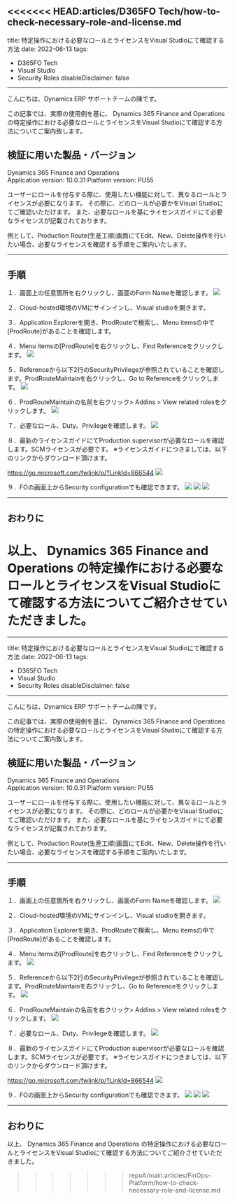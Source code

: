 <<<<<<< HEAD:articles/D365FO Tech/how-to-check-necessary-role-and-license.md
---
title: 特定操作における必要なロールとライセンスをVisual Studioにて確認する方法
date: 2022-06-13
tags:
  - D365FO Tech
  - Visual Studio
  - Security Roles
disableDisclaimer: false
---

こんにちは、Dynamics ERP サポートチームの陳です。

この記事では、実際の使用例を基に、 Dynamics 365 Finance and Operations の特定操作における必要なロールとライセンスをVisual Studioにて確認する方法についてご案内致します。

<!-- more -->
## 検証に用いた製品・バージョン
Dynamics 365 Finance and Operations      
Application version: 10.0.31
Platform version: PU55

ユーザーにロールを付与する際に、使用したい機能に対して、異なるロールとライセンスが必要になります。
その際に、どのロールが必要かをVisual Studioにてご確認いただけます。
また、必要なロールを基にライセンスガイドにて必要なライセンスが記載されております。

例として、Production Route(生産工順)画面にてEdit、New、Delete操作を行いたい場合、必要なライセンスを確認する手順をご案内いたします。

---
## 手順
１．画面上の任意箇所を右クリックし、画面のForm Nameを確認します。
![](./how-to-check-necessary-role-and-license/1.png)

２．Cloud-hosted環境のVMにサインインし、Visual studioを開きます。 

３．Application Explorerを開き、ProdRouteで検索し、Menu itemsの中で[ProdRoute]があることを確認します。 

４．Menu itemsの[ProdRoute]を右クリックし、Find Referenceをクリックします。 
![](./how-to-check-necessary-role-and-license/2.png)

５．Referenceから以下2行のSecurityPrivilegeが参照されていることを確認します。ProdRouteMaintainを右クリックし、Go to Referenceをクリックします。 
![](./how-to-check-necessary-role-and-license/3.png)

６．ProdRouteMaintainの名前を右クリック> Addins > View related rolesをクリックします。
![](./how-to-check-necessary-role-and-license/4.png)

７．必要なロール、Duty、Privilegeを確認します。
![](./how-to-check-necessary-role-and-license/5.png)

８．最新のライセンスガイドにてProduction supervisorが必要なロールを確認します。SCMライセンスが必要です。
※ライセンスガイドにつきましては、以下のリンクからダウンロード頂けます。

https://go.microsoft.com/fwlink/p/?LinkId=866544
![](./how-to-check-necessary-role-and-license/6.png)

９．FOの画面上からSecurity configurationでも確認できます。
![](./how-to-check-necessary-role-and-license/7.png)
![](./how-to-check-necessary-role-and-license/8.png)
![](./how-to-check-necessary-role-and-license/9.png)

---
## おわりに  

以上、 Dynamics 365 Finance and Operations の特定操作における必要なロールとライセンスをVisual Studioにて確認する方法についてご紹介させていただきました。
=======
---
title: 特定操作における必要なロールとライセンスをVisual Studioにて確認する方法
date: 2022-06-13
tags:
  - D365FO Tech
  - Visual Studio
  - Security Roles
disableDisclaimer: false
---

こんにちは、Dynamics ERP サポートチームの陳です。

この記事では、実際の使用例を基に、 Dynamics 365 Finance and Operations の特定操作における必要なロールとライセンスをVisual Studioにて確認する方法についてご案内致します。

<!-- more -->
## 検証に用いた製品・バージョン
Dynamics 365 Finance and Operations      
Application version: 10.0.31
Platform version: PU55

ユーザーにロールを付与する際に、使用したい機能に対して、異なるロールとライセンスが必要になります。
その際に、どのロールが必要かをVisual Studioにてご確認いただけます。
また、必要なロールを基にライセンスガイドにて必要なライセンスが記載されております。

例として、Production Route(生産工順)画面にてEdit、New、Delete操作を行いたい場合、必要なライセンスを確認する手順をご案内いたします。

---
## 手順
１．画面上の任意箇所を右クリックし、画面のForm Nameを確認します。
![](./how-to-check-necessary-role-and-license/1.png)

２．Cloud-hosted環境のVMにサインインし、Visual studioを開きます。 

３．Application Explorerを開き、ProdRouteで検索し、Menu itemsの中で[ProdRoute]があることを確認します。 

４．Menu itemsの[ProdRoute]を右クリックし、Find Referenceをクリックします。 
![](./how-to-check-necessary-role-and-license/2.png)

５．Referenceから以下2行のSecurityPrivilegeが参照されていることを確認します。ProdRouteMaintainを右クリックし、Go to Referenceをクリックします。 
![](./how-to-check-necessary-role-and-license/3.png)

６．ProdRouteMaintainの名前を右クリック> Addins > View related rolesをクリックします。
![](./how-to-check-necessary-role-and-license/4.png)

７．必要なロール、Duty、Privilegeを確認します。
![](./how-to-check-necessary-role-and-license/5.png)

８．最新のライセンスガイドにてProduction supervisorが必要なロールを確認します。SCMライセンスが必要です。
※ライセンスガイドにつきましては、以下のリンクからダウンロード頂けます。

https://go.microsoft.com/fwlink/p/?LinkId=866544
![](./how-to-check-necessary-role-and-license/6.png)

９．FOの画面上からSecurity configurationでも確認できます。
![](./how-to-check-necessary-role-and-license/7.png)
![](./how-to-check-necessary-role-and-license/8.png)
![](./how-to-check-necessary-role-and-license/9.png)

---
## おわりに  

以上、 Dynamics 365 Finance and Operations の特定操作における必要なロールとライセンスをVisual Studioにて確認する方法についてご紹介させていただきました。
>>>>>>> repoA/main:articles/FinOps-Platform/how-to-check-necessary-role-and-license.md
